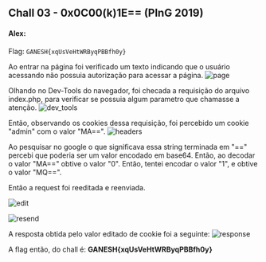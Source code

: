 ## Chall 03 - 0x0C00(k)1E== (PInG 2019)

#### Alex:

Flag: `GANESH{xqUsVeHtWRByqPBBfh0y}`

Ao entrar na página foi verificado um texto indicando que o usuário acessando não possuia autorização para acessar a página.
![page](https://i.imgur.com/7N4ATew.png)

Olhando no Dev-Tools do navegador, foi checada a requisição do arquivo index.php, para verificar se possuia algum parametro que chamasse a atenção.
![dev_tools](https://i.imgur.com/bMeL2Sl.png)


Então, observando os cookies dessa requisição, foi percebido um cookie "admin" com o valor "MA==".
![headers](https://i.imgur.com/sgXP4ni.png)


Ao pesquisar no google o que significava essa string terminada em "\==" percebi que poderia ser um valor encodado em base64.
Então, ao decodar o valor "MA==" obtive o valor "0". Então, tentei encodar o valor "1", e obtive o valor "MQ==". 

Então a request foi reeditada e reenviada.

![edit](https://i.imgur.com/rSXei9u.png)

![resend](https://i.imgur.com/fBfMbGx.png)

A resposta obtida pelo valor editado de cookie foi a seguinte:
![response](https://i.imgur.com/EimzTu7.png)

A flag então, do chall é: **GANESH{xqUsVeHtWRByqPBBfh0y}**
